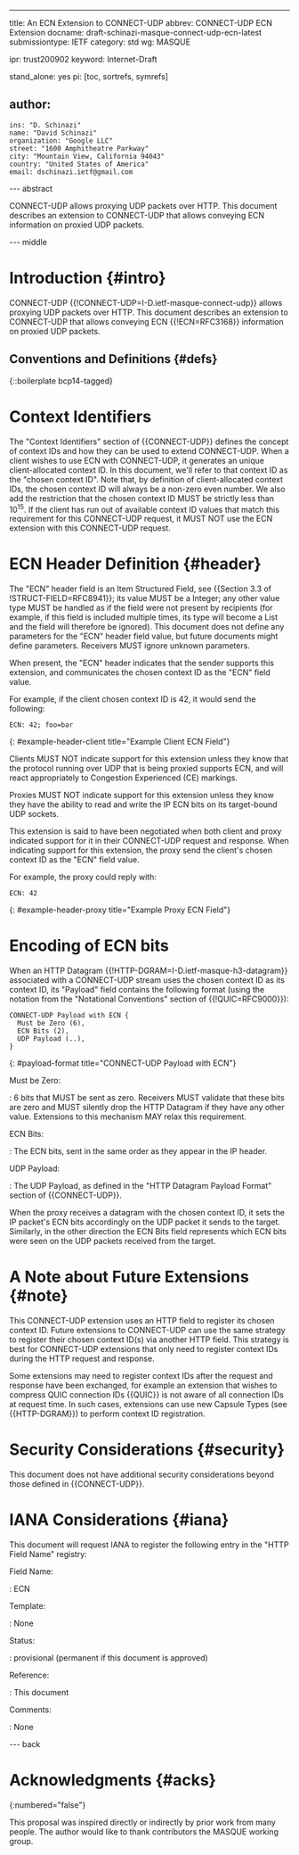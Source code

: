 ---
title: An ECN Extension to CONNECT-UDP
abbrev: CONNECT-UDP ECN Extension
docname: draft-schinazi-masque-connect-udp-ecn-latest
submissiontype: IETF
category: std
wg: MASQUE

ipr: trust200902
keyword: Internet-Draft

stand_alone: yes
pi: [toc, sortrefs, symrefs]

author:
 -
    ins: "D. Schinazi"
    name: "David Schinazi"
    organization: "Google LLC"
    street: "1600 Amphitheatre Parkway"
    city: "Mountain View, California 94043"
    country: "United States of America"
    email: dschinazi.ietf@gmail.com


--- abstract

CONNECT-UDP allows proxying UDP packets over HTTP. This document describes an
extension to CONNECT-UDP that allows conveying ECN information on proxied UDP
packets.


--- middle

# Introduction {#intro}

CONNECT-UDP {{!CONNECT-UDP=I-D.ietf-masque-connect-udp}} allows proxying UDP
packets over HTTP. This document describes an extension to CONNECT-UDP that
allows conveying ECN {{!ECN=RFC3168}} information on proxied UDP packets.


## Conventions and Definitions {#defs}

{::boilerplate bcp14-tagged}


# Context Identifiers

The "Context Identifiers" section of {{CONNECT-UDP}} defines the concept of
context IDs and how they can be used to extend CONNECT-UDP. When a client wishes
to use ECN with CONNECT-UDP, it generates an unique client-allocated context ID.
In this document, we'll refer to that context ID as the "chosen context ID".
Note that, by definition of client-allocated context IDs, the chosen context ID
will always be a non-zero even number. We also add the restriction that the
chosen context ID MUST be strictly less than 10<sup>15</sup>. If the client has
run out of available context ID values that match this requirement for this
CONNECT-UDP request, it MUST NOT use the ECN extension with this CONNECT-UDP
request.


# ECN Header Definition {#header}

The "ECN" header field is an Item Structured Field, see {{Section 3.3 of
!STRUCT-FIELD=RFC8941}}; its value MUST be a Integer; any other value type MUST
be handled as if the field were not present by recipients (for example, if this
field is included multiple times, its type will become a List and the field will
therefore be ignored). This document does not define any parameters for the
"ECN" header field value, but future documents might define parameters.
Receivers MUST ignore unknown parameters.

When present, the "ECN" header indicates that the sender supports this
extension, and communicates the chosen context ID as the "ECN" field value.

For example, if the client chosen context ID is 42, it would send the following:

~~~
ECN: 42; foo=bar
~~~
{: #example-header-client title="Example Client ECN Field"}

Clients MUST NOT indicate support for this extension unless they know that the
protocol running over UDP that is being proxied supports ECN, and will react
appropriately to Congestion Experienced (CE) markings.

Proxies MUST NOT indicate support for this extension unless they know they
have the ability to read and write the IP ECN bits on its target-bound UDP
sockets.

This extension is said to have been negotiated when both client and proxy
indicated support for it in their CONNECT-UDP request and response. When
indicating support for this extension, the proxy send the client's chosen
context ID as the "ECN" field value.

For example, the proxy could reply with:

~~~
ECN: 42
~~~
{: #example-header-proxy title="Example Proxy ECN Field"}


# Encoding of ECN bits

When an HTTP Datagram {{!HTTP-DGRAM=I-D.ietf-masque-h3-datagram}} associated
with a CONNECT-UDP stream uses the chosen context ID as its context ID, its
"Payload" field contains the following format (using the notation from the
"Notational Conventions" section of {{!QUIC=RFC9000}}):

~~~
CONNECT-UDP Payload with ECN {
  Must be Zero (6),
  ECN Bits (2),
  UDP Payload (..),
}
~~~
{: #payload-format title="CONNECT-UDP Payload with ECN"}

Must be Zero:

: 6 bits that MUST be sent as zero. Receivers MUST validate that these bits are
zero and MUST silently drop the HTTP Datagram if they have any other value.
Extensions to this mechanism MAY relax this requirement.

ECN Bits:

: The ECN bits, sent in the same order as they appear in the IP header.

UDP Payload:

: The UDP Payload, as defined in the "HTTP Datagram Payload Format" section of
{{CONNECT-UDP}}.

When the proxy receives a datagram with the chosen context ID, it sets the IP
packet's ECN bits accordingly on the UDP packet it sends to the target.
Similarly, in the other direction the ECN Bits field represents which ECN bits
were seen on the UDP packets received from the target.


# A Note about Future Extensions {#note}

This CONNECT-UDP extension uses an HTTP field to register its chosen context ID.
Future extensions to CONNECT-UDP can use the same strategy to register their
chosen context ID(s) via another HTTP field. This strategy is best for
CONNECT-UDP extensions that only need to register context IDs during the HTTP
request and response.

Some extensions may need to register context IDs after the request and response
have been exchanged, for example an extension that wishes to compress QUIC
connection IDs {{QUIC}} is not aware of all connection IDs at request time. In
such cases, extensions can use new Capsule Types (see {{HTTP-DGRAM}}) to perform
context ID registration.


# Security Considerations {#security}

This document does not have additional security considerations beyond those
defined in {{CONNECT-UDP}}.


# IANA Considerations {#iana}

This document will request IANA to register the following entry in the "HTTP
Field Name" registry:

Field Name:

: ECN

Template:

: None

Status:

: provisional (permanent if this document is approved)

Reference:

: This document

Comments:

: None


--- back

# Acknowledgments {#acks}
{:numbered="false"}

This proposal was inspired directly or indirectly by prior work from many
people. The author would like to thank contributors the MASQUE working group.
